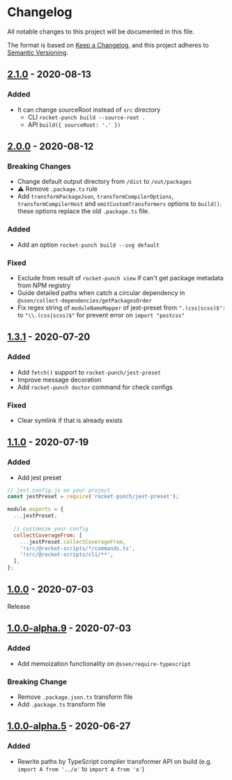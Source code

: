 # Changelog

All notable changes to this project will be documented in this file.

The format is based on [Keep a Changelog](https://keepachangelog.com/en/1.0.0/),
and this project adheres to [Semantic Versioning](https://semver.org/spec/v2.0.0.html).

## [2.1.0] - 2020-08-13

### Added
- It can change sourceRoot instead of `src` directory
    - CLI `rocket-punch build --source-root .`
    - API `build({ sourceRoot: '.' })` 

## [2.0.0] - 2020-08-12

### Breaking Changes
- Change default output directory from `/dist` to `/out/packages`
- ⚠️ Remove `.package.ts` rule
- Add `transformPackageJson`, `transformCompilerOptions`, `transformCompilerHost` and `emitCustomTransformers` options to `build()`. these options replace the old `.package.ts` file.

### Added
- Add an option `rocket-punch build --svg default`

### Fixed
- Exclude from result of `rocket-punch view` if can't get package metadata from NPM registry
- Guide detailed paths when catch a circular dependency in `@ssen/collect-dependencies/getPackagesOrder`
- Fix regex string of `moduleNameMapper` of jest-preset from `".(css|scss)$":` to `"\\.(css|scss)$"` for prevent error on `import "postcss"`  

## [1.3.1] - 2020-07-20

### Added
- Add `fetch()` support to `rocket-punch/jest-preset`
- Improve message decoration
- Add `rocket-punch doctor` command for check configs 

### Fixed
- Clear symlink if that is already exists

## [1.1.0] - 2020-07-19

### Added
- Add jest preset

```js
// jest.config.js on your project
const jestPreset = require('rocket-punch/jest-preset');

module.exports = {
  ...jestPreset,
  
  // customize your config
  collectCoverageFrom: [
    ...jestPreset.collectCoverageFrom,
    '!src/@rocket-scripts/*/commands.ts',
    '!src/@rocket-scripts/cli/**',
  ],
};
```

## [1.0.0] - 2020-07-03

Release

## [1.0.0-alpha.9] - 2020-07-03

### Added
- Add memoization functionality on `@ssen/require-typescript`

### Breaking Change
- Remove `.package.json.ts` transform file
- Add `.package.ts` transform file

## [1.0.0-alpha.5] - 2020-06-27

### Added
- Rewrite paths by TypeScript compiler transformer API on build (e.g. `import A from '../a'` to `import A from 'a'`)

[2.1.0]: https://github.com/rocket-hangar/rocket-punch/compare/v2.0.0...v2.1.0
[2.0.0]: https://github.com/rocket-hangar/rocket-punch/compare/v1.3.1...v2.0.0
[1.3.1]: https://github.com/rocket-hangar/rocket-punch/compare/v1.1.0...v1.3.1
[1.1.0]: https://github.com/rocket-hangar/rocket-punch/compare/v1.0.0...v1.1.0
[1.0.0]: https://github.com/rocket-hangar/rocket-punch/compare/v1.0.0-alpha.9...v1.0.0
[1.0.0-alpha.9]: https://github.com/rocket-hangar/rocket-punch/compare/v1.0.0-alpha.5...v1.0.0-alpha.9
[1.0.0-alpha.5]: https://github.com/rocket-hangar/rocket-punch/releases/tag/v1.0.0-alpha.5
